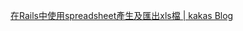 [在Rails中使用spreadsheet產生及匯出xls檔 | kakas Blog](https://kakas.github.io/2016/10/14/%E5%9C%A8Rails%E4%B8%AD%E4%BD%BF%E7%94%A8spreadsheet%E7%94%A2%E7%94%9F%E5%8F%8A%E5%8C%AF%E5%87%BAxls%E6%AA%94/)
